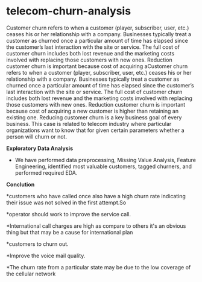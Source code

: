 # telecom-churn-analysis
Customer churn refers to when a customer (player, subscriber, user, etc.) ceases his or her relationship with a company. Businesses typically treat a customer as churned once a particular amount of time has elapsed since the customer’s last interaction with the site or service. The full cost of customer churn includes both lost revenue and the marketing costs involved with replacing those customers with new ones. Reduction customer churn is important because cost of acquiring aCustomer churn refers to when a customer (player, subscriber, user, etc.) ceases his or her relationship with a company. Businesses typically treat a customer as churned once a particular amount of time has elapsed since the customer’s last interaction with the site or service. The full cost of customer churn includes both lost revenue and the marketing costs involved with replacing those customers with new ones. Reduction customer churn is important because cost of acquiring a new customer is higher than retaining an existing one. Reducing customer churn is a key business goal of every business. This case is related to telecom industry where particular organizations want to know that for given certain parameters whether a person will churn or not.

**Exploratory Data Analysis**

* We have performed data preprocessing, Missing Value Analysis, Feature Engineering, identified most valuable customers, tagged churners, and performed required EDA. 



**Conclution**


*customers who have called once also have a high churn rate indicating their issue was not solved in the first attempt.So 

*operator should work to improve the service call.

*International call charges are high as compare to others it's an obvious thing but that may be a cause for international plan 

*customers to churn out.

*Improve the voice mail quality.

*The  churn rate from a particular state may be due to the low coverage of the cellular network
